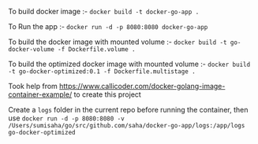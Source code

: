 To build docker image :- 
`docker build -t docker-go-app .`

To Run the app :- 
`docker run -d -p 8080:8080 docker-go-app`

To build the docker image with mounted volume :-
`docker build -t go-docker-volume -f Dockerfile.volume .`

To build the optimized docker image with mounted volume :-
`docker build -t go-docker-optimized:0.1 -f Dockerfile.multistage .`

Took help from https://www.callicoder.com/docker-golang-image-container-example/ to create this project

Create a `logs` folder in the current repo before running the container, then use
`docker run -d -p 8080:8080 -v /Users/sumisaha/go/src/github.com/saha/docker-go-app/logs:/app/logs go-docker-optimized`
